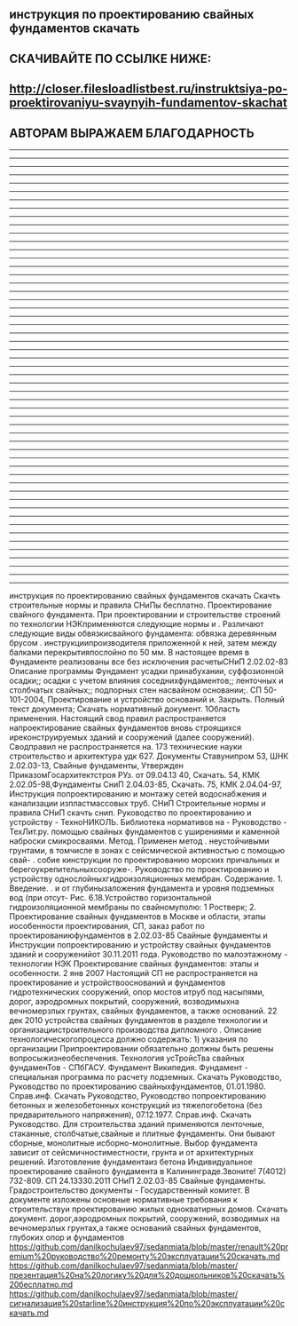 инструкция по проектированию свайных фундаментов скачать
--------------------------------------------------
СКАЧИВАЙТЕ ПО ССЫЛКЕ НИЖЕ:
--------------------------------------------------
http://closer.filesloadlistbest.ru/instruktsiya-po-proektirovaniyu-svaynyih-fundamentov-skachat
--------------------------------------------------
АВТОРАМ ВЫРАЖАЕМ БЛАГОДАРНОСТЬ
--------------------------------------------------
--------------------------------------------------
--------------------------------------------------
--------------------------------------------------
--------------------------------------------------
--------------------------------------------------
--------------------------------------------------
--------------------------------------------------
--------------------------------------------------
--------------------------------------------------
--------------------------------------------------
--------------------------------------------------
--------------------------------------------------
--------------------------------------------------
--------------------------------------------------
--------------------------------------------------
--------------------------------------------------
--------------------------------------------------
--------------------------------------------------
--------------------------------------------------
--------------------------------------------------
--------------------------------------------------
--------------------------------------------------
--------------------------------------------------
--------------------------------------------------
--------------------------------------------------
--------------------------------------------------
--------------------------------------------------
--------------------------------------------------
--------------------------------------------------
--------------------------------------------------
--------------------------------------------------
--------------------------------------------------
--------------------------------------------------
--------------------------------------------------
--------------------------------------------------
--------------------------------------------------
--------------------------------------------------
--------------------------------------------------
--------------------------------------------------
--------------------------------------------------
--------------------------------------------------
--------------------------------------------------
--------------------------------------------------
--------------------------------------------------
--------------------------------------------------
--------------------------------------------------
--------------------------------------------------
--------------------------------------------------
--------------------------------------------------
--------------------------------------------------
--------------------------------------------------
--------------------------------------------------
--------------------------------------------------
инструкция по проектированию свайных фундаментов скачать Скачть строительные нормы и правила СНиПы бесплатно. Проектирование свайного фундамента. При проектировании и строительстве строений по технологии НЭКприменяются следующие нормы и . Различают следующие виды обвязкисвайного фундамента: обвязка деревянным брусом . инструкциипроизводителя приложенной к ней, затем между балками перекрытияпослойно по 50 мм. В настоящее время в Фундаменте реализованы все без исключения расчетыСНиП 2.02.02-83  Описание программы Фундамент  усадки принабухании, суффозионной осадки;; осадки с учетом влияния соседнихфундаментов;; ленточных и столбчатых свайных;; подпорных стен насвайном основании;. СП 50-101-2004, Проектирование и устройство оснований и. Закрыть. Полный текст документа; Скачать нормативный документ. 1Область применения. Настоящий свод правил распространяется напроектирование свайных фундаментов вновь строящихся иреконструируемых зданий и сооружений (далее  сооружений). Сводправил не распространяется на. 173 технические науки строительство и архитектура удк 627. Документы  Ставунипром
53, ШНК 2.02.03-13, Свайные фундаменты, Утвержден ПриказомГосархитектстроя РУз. от 09.04.13  40, Скачать. 54, КМК 2.02.05-98,Фундаменты  СниП 2.04.03-85, Скачать. 75, КМК 2.04.04-97, Инструкция попроектированию и монтажу сетей водоснабжения и канализации изпластмассовых труб. СНиП  Строительные нормы и правила СНиП  скачть снип. Руководство по проектированию и устройству  - ТехноНИКОЛЬ. Библиотека нормативов на  - Руководство - ТехЛит.ру. помощью свайных фундаментов с уширениями и каменной наброски смикросваями. Метод. Применен метод . неустойчивыми грунтами, в томчисле в зонах с сейсмической активностью с помощью свай- . собие кинструкции по проектированию морских причальных и берегоукрепительныхсооруже-. Руководство по проектированию и устройству однослойныхгидроизоляционных мембран. Содержание. 1. Введение. . и от глубинызаложения фундамента и уровня подземных вод (при отсут-  Рис. 6.18.Устройство горизонтальной гидроизоляционной мембраны по свайномуполю: 1  Ростверк; 2. Проектирование свайных фундаментов в Москве и области, этапы иособенности проектирования, СП, заказ работ по проектированиюфундаментов в  2.02.03-85 Свайные фундаменты и Инструкции попроектированию и устройству свайных фундаментов зданий и сооруженийот 30.11.2011 года. Руководство по малоэтажному  - технологии НЭК
Проектирование свайных фундаментов: этапы и особенности. 2 янв 2007  Настоящий СП не распространяется на проектирование и устройствооснований и фундаментов гидротехнических сооружений, опор мостов итруб под насыпями, дорог, аэродромных покрытий, сооружений, возводимыхна вечномерзлых грунтах, свайных фундаментов, а также оснований. 22 дек 2010  устройства свайных фундаментов в разделе технологии и организациистроительного производства дипломного . Описание технологическогопроцесса должно содержать: 1) указания по организации  Припроектировании обязательно должны быть решены вопросыжизнеобеспечения. Технология усТройсТва свайных фундаменТов - СПбГАСУ. Фундамент  Википедия. Фундамент - специальная программа по расчету подземных. Скачать  Руководство, Руководство по проектированию свайныхфундаментов, 01.01.1980. Справ.инф. Скачать  Руководство, Руководство попроектированию бетонных и железобетонных конструкций из тяжелогобетона (без предварительного напряжения), 07.12.1977. Справ.инф. Скачать Руководство. Для строительства зданий применяются ленточные, стаканные, столбчатые,свайные и плитные фундаменты. Они бывают сборные, монолитные исборно-монолитные. Выбор фундамента зависит от сейсмичностиместности, грунта и от архитектурных решений. Изготовление фундаментаиз бетона
Индивидуальное проектирование свайного фундамента в Калининграде.Звоните! 7(4012) 732-809. СП 24.13330.2011 СНиП 2.02.03-85 Свайные фундаменты. Градостроительство документы - Государственный комитет. В документе изложены основные нормативные требования к строительствуи проектированию жилых однокватирных домов. Скачать документ.  дорог,аэродромных покрытий, сооружений, возводимых на вечномерзлых грунтах,а также оснований свайных фундаментов, глубоких опор и фундаментов
https://github.com/danilkochulaev97/sedanmiata/blob/master/renault%20premium%20руководство%20ремонту%20эксплуатации%20скачать.md
https://github.com/danilkochulaev97/sedanmiata/blob/master/презентация%20на%20логику%20для%20дошкольников%20скачать%20бесплатно.md
https://github.com/danilkochulaev97/sedanmiata/blob/master/сигнализация%20starline%20инструкция%20по%20эксплуатации%20скачать.md
